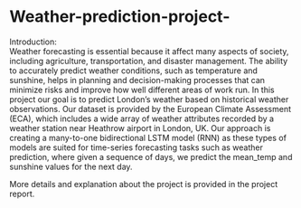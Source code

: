 # Weather-prediction-project-

Introduction:  
Weather forecasting is essential because it affect many aspects of society, including 
agriculture, transportation, and disaster management. The ability to accurately predict weather 
conditions, such as temperature and sunshine, helps in planning and decision-making 
processes that can minimize risks and improve how well different areas of work run. 
In this project our goal is to predict London’s weather based on historical weather observations. 
Our dataset is provided by the European Climate Assessment (ECA), which includes a wide 
array of weather attributes recorded by a weather station near Heathrow airport in London, UK. 
Our approach is creating a many-to-one bidirectional LSTM model (RNN) as these types of 
models are suited for time-series forecasting tasks such as weather prediction, where given a 
sequence of days, we predict the mean_temp and sunshine values for the next day. 

More details and explanation about the project is provided in the project report.
